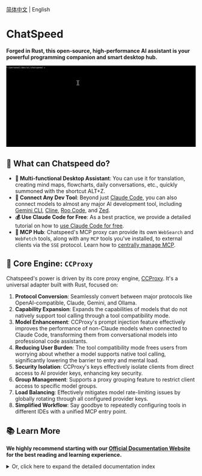 [简体中文](./README.zh-CN.md) | English

# ChatSpeed

**Forged in Rust, this open-source, high-performance AI assistant is your powerful programming companion and smart desktop hub.**

![Claude Code Integration Demo](assets/images/claude.gif)

## 🌟 What can Chatspeed do?

- **💼 Multi-functional Desktop Assistant**: You can use it for translation, creating mind maps, flowcharts, daily conversations, etc., quickly summoned with the shortcut ALT+Z.
- **🔌 Connect Any Dev Tool**: Beyond just [Claude Code](https://docs.chatspeed.aidyou.ai/en/ccproxy/claude-code.md), you can also connect models to almost any major AI development tool, including [Gemini CLI](https://docs.chatspeed.aidyou.ai/en/ccproxy/gemini.md), [Cline](https://docs.chatspeed.aidyou.ai/en/ccproxy/cline.md), [Roo Code](https://docs.chatspeed.aidyou.ai/en/ccproxy/roo-code.md), and [Zed](https://docs.chatspeed.aidyou.ai/en/ccproxy/zed.md).
- **💰 Use Claude Code for Free**: As a best practice, we provide a detailed tutorial on how to [use Claude Code for free](https://docs.chatspeed.aidyou.ai/en/posts/claude-code-free/).
- **🚀 MCP Hub**: Chatspeed's MCP proxy can provide its own `WebSearch` and `WebFetch` tools, along with any `MCP` tools you've installed, to external clients via the `SSE` protocol. Learn how to [centrally manage MCP](https://docs.chatspeed.aidyou.ai/en/mcp/).

## 🚀 Core Engine: `CCProxy`

Chatspeed's power is driven by its core proxy engine, [CCProxy](https://docs.chatspeed.aidyou.ai/en/ccproxy/). It's a universal adapter built with Rust, focused on:

1. **Protocol Conversion**: Seamlessly convert between major protocols like OpenAI-compatible, Claude, Gemini, and Ollama.
2. **Capability Expansion**: Expands the capabilities of models that do not natively support tool calling through a tool compatibility mode.
3. **Model Enhancement**: CCProxy's prompt injection feature effectively improves the performance of non-Claude models when connected to Claude Code, transforming them from conversational models into professional code assistants.
4. **Reducing User Burden**: The tool compatibility mode frees users from worrying about whether a model supports native tool calling, significantly lowering the barrier to entry and mental load.
5. **Security Isolation**: CCProxy's keys effectively isolate clients from direct access to AI provider keys, enhancing key security.
6. **Group Management**: Supports a proxy grouping feature to restrict client access to specific model groups.
7. **Load Balancing**: Effectively mitigates model rate-limiting issues by globally rotating through all configured provider keys.
8. **Simplified Workflow**: Say goodbye to repeatedly configuring tools in different IDEs with a unified MCP entry point.

## 📚 Learn More

**We highly recommend starting with our [Official Documentation Website](https://docs.chatspeed.aidyou.ai/) for the best reading and learning experience.**

<details>
<summary>Or, click here to expand the detailed documentation index</summary>

- [Chatspeed](https://docs.chatspeed.aidyou.ai/)
- [Features Overview](https://docs.chatspeed.aidyou.ai/en/guide/features/overview.html)
- [Guide](https://docs.chatspeed.aidyou.ai/en/guide/)
  - [Quick Start](https://docs.chatspeed.aidyou.ai/en/guide/quickStart.html)
  - [Installation Guide](https://docs.chatspeed.aidyou.ai/en/guide/installation.html)
  - [Development Guide](https://docs.chatspeed.aidyou.ai/en/guide/development.html)
- [CCProxy Introduction](https://docs.chatspeed.aidyou.ai/en/ccproxy/)
  - [CCProxy Tool Compatibility Mode Explained](https://docs.chatspeed.aidyou.ai/en/posts/experience-sharing/why-compat-mode.html)
  - [CCProxy Configuration Guiden](https://docs.chatspeed.aidyou.ai/en/ccproxy/configuration.html)
  - [Claude Code Integration Guide](https://docs.chatspeed.aidyou.ai/en/ccproxy/claude-code.html)
  - [Gemini CLI Integration Guide](https://docs.chatspeed.aidyou.ai/en/ccproxy/gemini.html)
  - [Cline Integration Guide](https://docs.chatspeed.aidyou.ai/en/ccproxy/cline.html)
  - [Crush Integration Guide](https://docs.chatspeed.aidyou.ai/en/ccproxy/crush.html)
  - [Roo Code Integration Guide](https://docs.chatspeed.aidyou.ai/en/ccproxy/roo-code.html)
  - [Zed Integration Guide](https://docs.chatspeed.aidyou.ai/en/ccproxy/zed.html)
  - [How to Access the CCProxy API](https://docs.chatspeed.aidyou.ai/en/api/)
- [MCP Hub](https://docs.chatspeed.aidyou.ai/en/mcp/)
  - [Connecting to Claude Code](https://docs.chatspeed.aidyou.ai/en/mcp/#claude-code)
  - [Connecting to Gemini CLI](https://docs.chatspeed.aidyou.ai/en/mcp/#gemini-cli)
  - [Connecting to VS Code](https://docs.chatspeed.aidyou.ai/en/mcp/#vs-code)
  - [Connecting to Cursor](https://docs.chatspeed.aidyou.ai/en/mcp/#cursor)
  - [Connecting to Trae CN](https://docs.chatspeed.aidyou.ai/en/mcp/#trae-cn)
  - [Connecting to Windsurf](https://docs.chatspeed.aidyou.ai/en/mcp/#windsurf)
  - [Connecting to Cline](https://docs.chatspeed.aidyou.ai/en/mcp/#cline)
  - [Connecting to Roo Code](https://docs.chatspeed.aidyou.ai/en/mcp/#roo-code)
- [Prompt Library — Enhancing Code Agents with Prompts](https://docs.chatspeed.aidyou.ai/en/prompt/)
  - [CCProxy Common Prompts](https://docs.chatspeed.aidyou.ai/en/prompt/common.html)
  - [Claude Code Enhancement Prompts (Native Tool Call)](https://docs.chatspeed.aidyou.ai/en/prompt/claude-code-prompt-enhance-native-tool-call.html)
  - [Claude Code Enhancement Prompts (Tool Compatibility Mode)](https://docs.chatspeed.aidyou.ai/en/prompt/claude-code-prompt-enhance.html)
- [Blog](https://docs.chatspeed.aidyou.ai/en/posts/)
  - [How to Use Claude Code for Free](https://docs.chatspeed.aidyou.ai/en/posts/claude-code-free/post-1.html)

</details>
